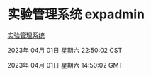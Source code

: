 # 实验管理系统 expadmin
[实验管理系统](http://219.139.197.61:56808/expadmin-782313d2-e1b1-4ea7-932e-3a55e6a1a4d0/)

2023年 04月 01日 星期六 22:50:02 CST

2023年 04月 01日 星期六 14:50:02 GMT
